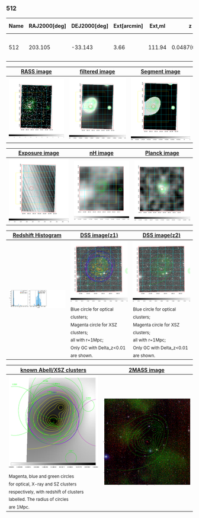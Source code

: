 <div STYLE="page-break-after: always;"></div>

### 512

|Name|RAJ2000[deg]|DEJ2000[deg] |Ext[arcmin]| Ext,ml | z | z_src| C|GC(XSZ,Delta_z<0.01)| GC(OPT,Delta_z<0.01)|GC| R_sig[arcmin] | R500[arcmin] | R500[Mpc]| CRsig[c/s] | CR500[c/s] |L500[1E44 erg/s]|F500[1E-12 erg/s/cm^2]| M500[1E14 Msun]|Tx[keV]|Cnt_sig|Beta|Rc[arcmin]|Comment|Alias|
|---|---|---|---|---|---|------|---|--------|---------|----------|---|---|---|---|---|---|---|---|---|---|---|---|---|---|
|512| 203.105| -33.143| 3.66| 111.94| 0.0487(0.005)| z1, z_xsz| B| MCXC, Tar, XB| A, N| A, MCXC, N, Tar, W, XB| 15.319| 14.667| 0.839| 0.571(0.079)| 0.567(0.079)| 0.569(0.039)| 10.170(0.694)| 1.76(0.06)| 3.08(0.07)| 197.1| 0.958(-0.054+0.030)| 7.224(-0.515+0.376)| -| k453|

|[RASS image](../image/512/512_img.pdf)|[filtered image](../image/512/512_fil.pdf)|[Segment image](../image/512/512_seg.pdf)|
|-------------------|--------------------|-------------------|
| <img src="../image/512/512_img.png" width="300">  | <img src="../image/512/512_fil.png" width="300">   | <img src="../image/512/512_seg.png" width="300">  |

|[Exposure image](../image/512/512_mex.pdf)| [nH image](../image/512/512_nh.pdf)| [Planck image](../image/512/512_p.pdf)|
|-------------------|--------------------|-------------------|
|<img src="../image/512/512_mex.png" width="300">   | <img src="../image/512/512_nh.png" width="300">    | <img src="../image/512/512_p.png" width="300"> |

|[Redshift Histogram](../image/512/512_zg.pdf) | [DSS image(z1)](../image/512/512_dss_z1.pdf)      |  [DSS image(z2)](../image/512/512_dss_z2.pdf)    |
|-------------------|--------------------|-------------------|
|<img src="../image/512/512_zg.png" width="300"> |<img src="../image/512/512_dss_z1.png" width="300"> <sub><br>Blue circle for optical clusters; <br>Magenta circle for XSZ clusters; <br>all with r=1Mpc; <br>Only GC with Delta_z<0.01 are shown. </sub>| <img src="../image/512/512_dss_z2.png" width="300"><sub><br>Blue circle for optical clusters; <br>Magenta circle for XSZ clusters; <br>all with r=1Mpc; <br>Only GC with Delta_z<0.01 are shown. </sub> |

|[known Abell/XSZ clusters](../image/512/512_gc.pdf) | [2MASS image](../image/512/512_2mass.pdf)      |
|-------------------|-------------------|
|<img src=../image/512/512_gc.png width="300"> <br><sub>Magenta, blue and green circles <br>for optical, X-ray and SZ clusters <br>respectively, with redshift of clusters <br>labelled. The radius of circles <br>are 1Mpc.</sub>|<img src="../image/512/512_2mass.png" width="300">  |





